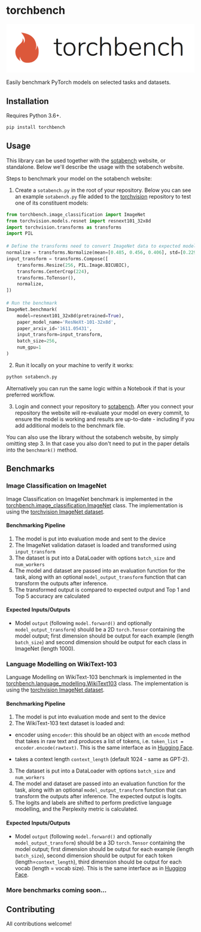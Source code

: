 # torchbench
![Torchbench Logo](/docs/images/torchbench.png)

Easily benchmark PyTorch models on selected tasks and datasets. 

## Installation

Requires Python 3.6+. 

```bash
pip install torchbench
```

## Usage

This library can be used together with the [sotabench](https://sotabench.com) website, or standalone. Below we'll describe the usage with the sotabench website. 

Steps to benchmark your model on the sotabench website:

1) Create a `sotabench.py` in the root of your repository. Below you can see an example `sotabench.py` file added to the [torchvision](https://github.com/pytorch/vision/tree/master/torchvision) repository to test one of its constituent models:

```python
from torchbench.image_classification import ImageNet
from torchvision.models.resnet import resnext101_32x8d
import torchvision.transforms as transforms
import PIL

# Define the transforms need to convert ImageNet data to expected model input
normalize = transforms.Normalize(mean=[0.485, 0.456, 0.406], std=[0.229, 0.224, 0.225])
input_transform = transforms.Compose([
    transforms.Resize(256, PIL.Image.BICUBIC),
    transforms.CenterCrop(224),
    transforms.ToTensor(),
    normalize,
])

# Run the benchmark
ImageNet.benchmark(
    model=resnext101_32x8d(pretrained=True),
    paper_model_name='ResNeXt-101-32x8d',
    paper_arxiv_id='1611.05431',
    input_transform=input_transform,
    batch_size=256,
    num_gpu=1
)

```

2) Run it locally on your machine to verify it works:

```bash
python sotabench.py
```

Alternatively you can run the same logic within a Notebook if that is your preferred workflow.

3) Login and connect your repository to [sotabench](https://sotabench.com/add-model). After you connect your repository the website will re-evaluate your model on every commit, to ensure the model is working and results are up-to-date - including if you add additional models to the benchmark file.  

You can also use the library without the sotabench website, by simply omitting step 3. In that case you also don't need to put in the paper details into the `benchmark()` method. 

## Benchmarks

### Image Classification on ImageNet

Image Classification on ImageNet benchmark is implemented in the [torchbench.image_classification.ImageNet](https://github.com/paperswithcode/torchbench/blob/master/torchbench/image_classification/imagenet.py) class. The implementation is using the [torchvision ImageNet dataset](https://pytorch.org/docs/stable/torchvision/datasets.html#imagenet). 

#### Benchmarking Pipeline

1. The model is put into evaluation mode and sent to the device
2. The ImageNet validation dataset is loaded and transformed using `input_transform`
3. The dataset is put into a DataLoader with options `batch_size` and `num_workers`
4. The model and dataset are passed into an evaluation function for the task, along with an optional `model_output_transform` function that can transform the outputs after inference.
5. The transformed output is compared to expected output and Top 1 and Top 5 accuracy are calculated

#### Expected Inputs/Outputs

- Model `output` (following `model.forward()` and optionally `model_output_transform`) should be a 2D `torch.Tensor` containing the model output; first dimension should be output for each example (length `batch_size`) and second dimension should be output for each class in ImageNet (length 1000).

### Language Modelling on WikiText-103

Language Modelling on WikiText-103 benchmark is implemented in the [torchbench.language_modelling.WikiText103](https://github.com/paperswithcode/torchbench/blob/master/torchbench/language_modelling/wikitext103.py) class. The implementation is using the [torchvision ImageNet dataset](https://pytorch.org/docs/stable/torchvision/datasets.html#imagenet). 

#### Benchmarking Pipeline

1. The model is put into evaluation mode and sent to the device
2. The WikiText-103 text dataset is loaded and:
- encoder using `encoder`: this should be an object with an `encode` method that takes in raw text and produces a 
list of tokens, i.e. `token_list = encoder.encode(rawtext)`. This is the same interface as 
in [Hugging Face](https://github.com/huggingface/pytorch-transformers).

- takes a context length `context_length` (default 1024 - same as GPT-2).
3. The dataset is put into a DataLoader with options `batch_size` and `num_workers`
4. The model and dataset are passed into an evaluation function for the task, along with an optional `model_output_transform` function that can transform the outputs after inference. 
The expected output is logits.
5. The logits and labels are shifted to perform predictive language modelling, and the Perplexity metric is calculated.

#### Expected Inputs/Outputs

- Model `output` (following `model.forward()` and optionally `model_output_transform`) should be a 3D `torch.Tensor` 
containing the model output; first dimension should be output for each example (length `batch_size`), second 
dimension should be output for each token (length=`context_length`), third dimension should be output for each vocab
(length = vocab size). This is the same interface as in [Hugging Face](https://github.com/huggingface/pytorch-transformers).

### More benchmarks coming soon... 

## Contributing

All contributions welcome!




